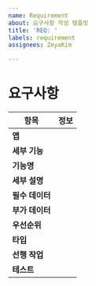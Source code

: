 ```yaml
---
name: Requirement
about: 요구사항 작성 템플릿
title: 'REQ: '
labels: requirement
assignees: ZeyaKim

---
```


#  요구사항

| 항목       | 정보                          |
| -------------- | ------------------------------ |
| **앱**          |                      |
| **세부 기능**   |                           |
| **기능명**     |                      |
| **세부 설명**   | |
| **필수 데이터** | |
| **부가 데이터** |                                |
| **우선순위**    | |
| **타입**       | |
| **선행 작업**   |                                |
| **테스트**     |                                |

